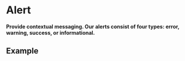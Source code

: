 <script setup>
import { Alert } from '../../index';

const playgroundCode = '<Alert variation="success">Hi there, all is well</Alert>';
</script>

<h1 class="h1">Alert</h1>

#### Provide contextual messaging. Our alerts consist of four types: error, warning, success, or informational.

<Props :of="Alert"></Props>

## Example

<Playground 
  :code="playgroundCode"
  :components="{ Alert }">
</Playground>
